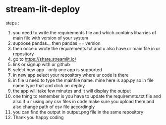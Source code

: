 # stream-lit-deploy

steps : 
1) you need to write the requirements file and which contains libarries of main file with version of your system
2) supoose pandas... then pandas == version
3) then once u wrote the requirements.txt and u also have ur main file in ur repository
4) go to https://share.streamlit.io/
5) link or signup with ur github
6) select new app - only one app is supported
7) in new app select your repository where ur code is there
8) in file u need to type the mainfile name. mine here is app.py so in file name type that and click on deploy
9) the app will take few minutes and it will display the output
10) one thing to remember is you have to update the requiremnts.txt file and also if u r using any csv files in code make sure you upload them and also change path of csv file accordingly
11) you can find the output in output.png file in the same repository
12) Thank you happy coding
